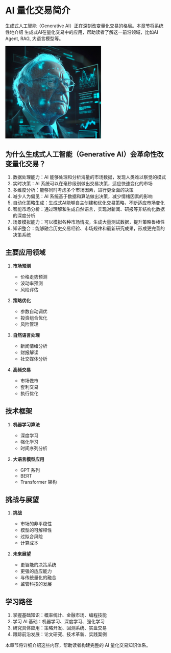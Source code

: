 # AI 量化交易简介

生成式人工智能（Generative AI）正在深刻改变量化交易的格局。本章节将系统性地介绍 生成式AI在量化交易中的应用，帮助读者了解这一前沿领域，比如AI Agent, RAG, 大语言模型等。

<img src="../asset/ai-buffett.jpeg" alt="AI 量化交易" width="300"/>

## 为什么生成式人工智能（Generative AI）会革命性改变量化交易？

1. 数据处理能力：AI 能够处理和分析海量的市场数据，发现人类难以察觉的模式
2. 实时决策：AI 系统可以在毫秒级别做出交易决策，适应快速变化的市场
3. 多维度分析：能够同时考虑多个市场因素，进行更全面的决策
4. 减少人为偏见：AI 系统基于数据和算法做出决策，减少情绪因素的影响
5. 自动化策略生成：生成式AI能够自主创建和优化交易策略，不断适应市场变化
6. 智能市场分析：通过理解和生成自然语言，实现对新闻、研报等非结构化数据的深度分析
7. 场景模拟能力：可以模拟各种市场情况，生成大量测试数据，提升策略鲁棒性
8. 知识整合：能够融合历史交易经验、市场规律和最新研究成果，形成更完善的决策系统

## 主要应用领域

1. **市场预测**
   - 价格走势预测
   - 波动率预测
   - 风险评估

2. **策略优化**
   - 参数自动调优
   - 投资组合优化
   - 风险管理

3. **自然语言处理**
   - 新闻情绪分析
   - 财报解读
   - 社交媒体分析

4. **高频交易**
   - 市场做市
   - 套利交易
   - 执行优化

## 技术框架

1. **机器学习算法**
   - 深度学习
   - 强化学习
   - 时间序列分析

2. **大语言模型应用**
   - GPT 系列
   - BERT
   - Transformer 架构

## 挑战与展望

1. **挑战**
   - 市场的非平稳性
   - 模型的可解释性
   - 过拟合风险
   - 计算成本

2. **未来展望**
   - 更智能的决策系统
   - 更强的适应能力
   - 与传统量化的融合
   - 监管科技的发展

## 学习路径

1. 掌握基础知识：概率统计、金融市场、编程技能
2. 学习 AI 基础：机器学习、深度学习、强化学习
3. 研究具体应用：策略开发、回测系统、实盘交易
4. 跟踪前沿发展：论文研究、技术革新、实践案例

本章节将详细介绍这些内容，帮助读者构建完整的 AI 量化交易知识体系。 